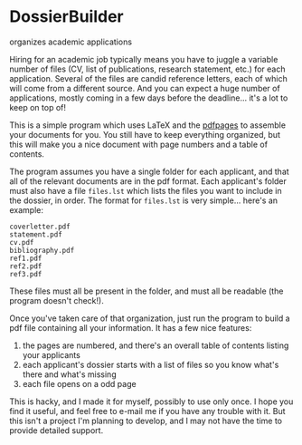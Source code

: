 # DossierBuilder
organizes academic applications

Hiring for an academic job typically means you have to juggle a variable number of files (CV, list of publications, research statement, etc.) for each application.
Several of the files are candid reference letters, each of which will come from a different source.
And you can expect a huge number of applications, mostly coming in a few days before the deadline... it's a lot to keep on top of!

This is a simple program which uses LaTeX and the [pdfpages](https://www.ctan.org/pkg/pdfpages?lang=en) to assemble your documents for you.
You still have to keep everything organized, but this will make you a nice document with page numbers and a table of contents.

The program assumes you have a single folder for each applicant, and that all of the relevant documents are in the pdf format.
Each applicant's folder must also have a file `files.lst` which lists the files you want to include in the dossier, in order.
The format for `files.lst` is very simple... here's an example:

    coverletter.pdf
    statement.pdf
    cv.pdf
    bibliography.pdf
    ref1.pdf
    ref2.pdf
    ref3.pdf

These files must all be present in the folder, and must all be readable (the program doesn't check!).

Once you've taken care of that organization, just run the program to build a pdf file containing all your information.
It has a few nice features:

1. the pages are numbered, and there's an overall table of contents listing your applicants
2. each applicant's dossier starts with a list of files so you know what's there and what's missing
3. each file opens on a odd page

This is hacky, and I made it for myself, possibly to use only once.
I hope you find it useful, and feel free to e-mail me if you have any trouble with it.
But this isn't a project I'm planning to develop, and I may not have the time to provide detailed support.
